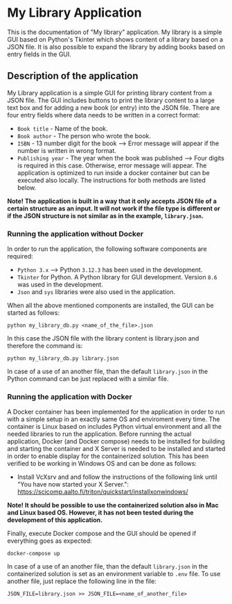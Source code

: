 # My Library Application

This is the documentation of "My library" application. My library is a simple GUI based on Python's Tkinter which shows content of a library based on a JSON file. It is also possible to expand the library by adding books based on entry fields in the GUI.

## Description of the application

My Library application is a simple GUI for printing library content from a JSON file. The GUI includes buttons to print the library content to a large text box and for adding a new book (or entry) into the JSON file. There are four entry fields where data needs to be written in a correct format:
* `Book title` - Name of the book.
* `Book author` - The person who wrote the book.
* `ISBN` - 13 number digit for the book --> Error message will appear if the number is written in wrong format.
* `Publishing year` - The year when the book was published --> Four digits is required in this case. Otherwise, error message will appear.
The application is optimized to run inside a docker container but can be executed also locally. The instructions for both methods are listed below.

<b>Note! The application is built in a way that it only accepts JSON file of a certain structure as an input. It will not work if the file type is different or if the JSON structure is not similar as in the example, `library.json`.</b>

### Running the application without Docker

In order to run the application, the following software components are required: 
* `Python 3.x` --> Python `3.12.3` has been used in the development.
* `Tkinter` for Python. A Python library for GUI development. Version `8.6` was used in the development.
* `Json` and `sys` libraries were also used in the application.

When all the above mentioned components are installed, the GUI can be started as follows:
```
python my_library_db.py <name_of_the_file>.json
```
In this case the JSON file with the library content is library.json and therefore the command is:
```
python my_library_db.py library.json
```

In case of a use of an another file, than the default `library.json` in the Python command can be just replaced with a similar file.

### Running the application with Docker

A Docker container has been implemented for the application in order to run with a simple setup in an exactly same OS and enviroment every time. The container is Linux based on includes Python virtual environment and all the needed libraries to run the application. Before running the actual application, Docker (and Docker compose) needs to be installed for building and starting the container and X Server is needed to be installed and started in order to enable display for the containerized solution. This has been verified to be working in Windows OS and can be done as follows:
  * Install VcXsrv and and follow the instructions of the following link until "You have now started your X Server.": 
    https://scicomp.aalto.fi/triton/quickstart/installxonwindows/
    
<b>Note! It should be possible to use the containerized solution also in Mac and Linux based OS. However, it has not been tested during the development of this application.</b>

Finally, execute Docker compose and the GUI should be opened if everything goes as expected:
```
docker-compose up
```
In case of a use of an another file, than the default `library.json` in the containerized solution is set as an environment variable to `.env` file. To use another file, just replace the following line in the file:
```
JSON_FILE=library.json >> JSON_FILE=<name_of_another_file>
```
